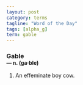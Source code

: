 ```yaml
---
layout: post
category: terms
tagline: "Word of the Day"
tags: [alpha_g]
term: gable
---
```


<h3>Gable<br/> <small>&mdash; n. (ga<span>&middot;</span>ble)</small></h3>
<p><ol><li>An effeminate boy cow.</li>
</ol></p>
